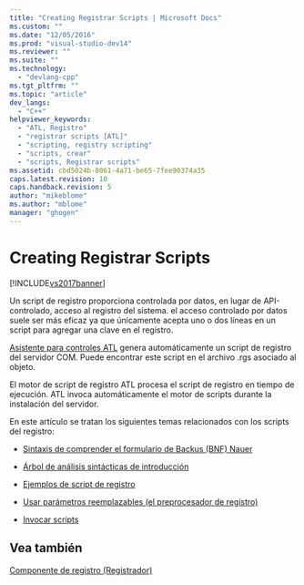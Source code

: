 ```yaml
---
title: "Creating Registrar Scripts | Microsoft Docs"
ms.custom: ""
ms.date: "12/05/2016"
ms.prod: "visual-studio-dev14"
ms.reviewer: ""
ms.suite: ""
ms.technology: 
  - "devlang-cpp"
ms.tgt_pltfrm: ""
ms.topic: "article"
dev_langs: 
  - "C++"
helpviewer_keywords: 
  - "ATL, Registro"
  - "registrar scripts [ATL]"
  - "scripting, registry scripting"
  - "scripts, crear"
  - "scripts, Registrar scripts"
ms.assetid: cbd5024b-8061-4a71-be65-7fee90374a35
caps.latest.revision: 10
caps.handback.revision: 5
author: "mikeblome"
ms.author: "mblome"
manager: "ghogen"
---
```

# Creating Registrar Scripts
[!INCLUDE[vs2017banner](../assembler/inline/includes/vs2017banner.md)]

Un script de registro proporciona controlada por datos, en lugar de API\-controlado, acceso al registro del sistema.  el acceso controlado por datos suele ser más eficaz ya que únicamente acepta uno o dos líneas en un script para agregar una clave en el registro.  
  
 [Asistente para controles ATL](../atl/reference/atl-control-wizard.md) genera automáticamente un script de registro del servidor COM.  Puede encontrar este script en el archivo .rgs asociado al objeto.  
  
 El motor de script de registro ATL procesa el script de registro en tiempo de ejecución.  ATL invoca automáticamente el motor de scripts durante la instalación del servidor.  
  
 En este artículo se tratan los siguientes temas relacionados con los scripts del registro:  
  
-   [Sintaxis de comprender el formulario de Backus \(BNF\) Nauer](../atl/understanding-backus-nauer-form-bnf-syntax.md)  
  
-   [Árbol de análisis sintácticas de introducción](../atl/understanding-parse-trees.md)  
  
-   [Ejemplos de script de registro](../atl/registry-scripting-examples.md)  
  
-   [Usar parámetros reemplazables \(el preprocesador de registro\)](../atl/using-replaceable-parameters-the-registrar-s-preprocessor.md)  
  
-   [Invocar scripts](../atl/invoking-scripts.md)  
  
## Vea también  
 [Componente de registro \(Registrador\)](../atl/atl-registry-component-registrar.md)